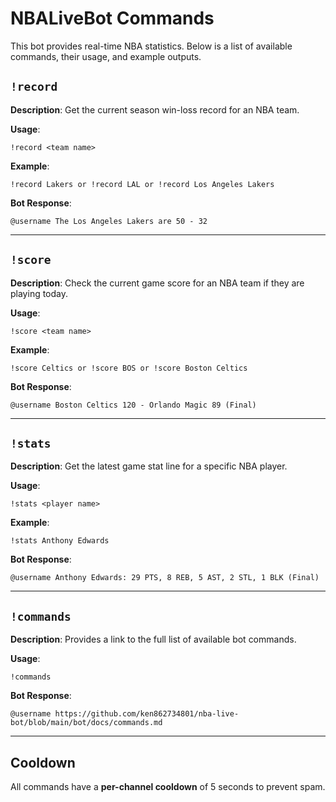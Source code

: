 # NBALiveBot Commands

This bot provides real-time NBA statistics. Below is a list of available commands, their usage, and example outputs.

## `!record`

**Description**: Get the current season win-loss record for an NBA team.

**Usage**:
```
!record <team name>
```

**Example**:
```
!record Lakers or !record LAL or !record Los Angeles Lakers
```

**Bot Response**:
```
@username The Los Angeles Lakers are 50 - 32
```

---

## `!score`

**Description**: Check the current game score for an NBA team if they are playing today.

**Usage**:
```
!score <team name>
```

**Example**:
```
!score Celtics or !score BOS or !score Boston Celtics
```

**Bot Response**:
```
@username Boston Celtics 120 - Orlando Magic 89 (Final)
```

---

## `!stats`

**Description**: Get the latest game stat line for a specific NBA player.

**Usage**:
```
!stats <player name>
```

**Example**:
```
!stats Anthony Edwards
```

**Bot Response**:
```
@username Anthony Edwards: 29 PTS, 8 REB, 5 AST, 2 STL, 1 BLK (Final)
```

---

## `!commands`

**Description**: Provides a link to the full list of available bot commands.

**Usage**:
```
!commands
```

**Bot Response**:
```
@username https://github.com/ken862734801/nba-live-bot/blob/main/bot/docs/commands.md
```

---

## Cooldown

All commands have a **per-channel cooldown** of 5 seconds to prevent spam.
